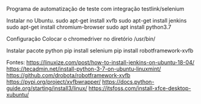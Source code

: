 Programa de automatização de teste com integração testlink/selenium


Instalar no Ubuntu.
  sudo apt-get install xvfb
  sudo apt-get install jenkins   
  sudo apt-get install chromium-browser
  sudo apt install python3.7

Configuração 
  Colocar o chromedriver no diretório /usr/bin/

Instalar pacote python
  pip install selenium
  pip install robotframework-xvfb




Fontes:
  https://linuxize.com/post/how-to-install-jenkins-on-ubuntu-18-04/
  https://tecadmin.net/install-python-3-7-on-ubuntu-linuxmint/
  https://github.com/drobota/robotframework-xvfb
  https://pypi.org/project/xvfbwrapper/
  https://docs.python-guide.org/starting/install3/linux/
  https://itsfoss.com/install-xfce-desktop-xubuntu/
